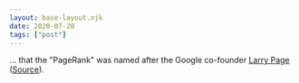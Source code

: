 ```yaml
---
layout: base-layout.njk
date: 2020-07-20
tags: ["post"]
---
```


... that the "PageRank" was named after the Google co-founder [Larry Page]() ([Source](https://web.archive.org/web/20010715123343/https://www.google.com/press/funfacts.html)).

